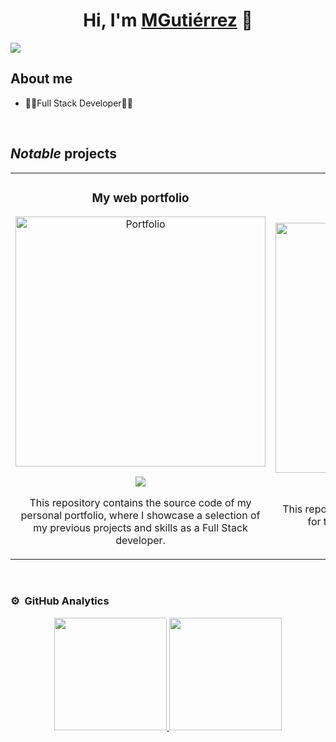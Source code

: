 <div align="center">
<h1 align="center">Hi, I'm <a href="https://mgutierrez.es">MGutiérrez</a> 👋</h1>
</div>
<img src="https://i.imgur.com/5F4JBEA.png">

## About me

- 👨‍💻Full Stack Developer👨‍💻 

<br>

## *Notable* projects
<table>
<tr>
<td width="50%">
<h3 align="center">My web portfolio</h3>
<div align="center">
<a href="https://github.com/MGutierrezDev/portafolio-web" target="_blank"><img src="https://i.imgur.com/8aooJfV.jpg" width="400" alt="Portfolio"></a>
<p>
<a href="https://github.com/MGutierrezDev/portafolio-web" target="_blank">
<img src="https://img.shields.io/badge/CÓDIGO-ff9?style=for-the-badge&logo=github&logoColor=black">
</a>
</p>
<p>This repository contains the source code of my personal portfolio, where I showcase a selection of my previous projects and skills as a Full Stack developer.</p>
</div>                                                                              
</td> 
  
<td width="50%">
<h3 align="center">Transfer Games ~ Back</h3>
<div align="center">
<a href="https://github.com/MGutierrezDev/TransferGames_BACK" target="_blank"><img src="https://i.imgur.com/tx45eCV.png" width="400" alt="TransferGames"></a>
<p>
<a href="https://github.com/MGutierrezDev/TransferGames_BACK" target="_blank">
<img src="https://img.shields.io/badge/CÓDIGO-ff9?style=for-the-badge&logo=github&logoColor=black">
</a>
</p>
<p>This repository contains the backend source code for the TransferGames web application.</p><br>
</div>                                                                              
</td>
</table>                                                                                 
<br>

### ⚙️ &nbsp;GitHub Analytics

<p align="center">
<a href="https://github.com/MGutierrezDev">
  <img height="180em" src="https://github-readme-stats-eight-theta.vercel.app/api?username=MGutierrezDev&show_icons=true&theme=algolia&include_all_commits=true&count_private=true"/>
  <img height="180em" src="https://github-readme-stats-eight-theta.vercel.app/api/top-langs/?username=MGutierrezDev&layout=compact&langs_count=8&theme=algolia"/>
</a>
</p>
